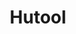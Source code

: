 ---
title: "Hutool"
description: "A set of tools that keep Java sweet"
subDesc: "A set of tools that keep Java sweet"
feature1Img: ""
feature1Title: ""
feature1Desc: ""
feature2Img: ""
feature2Title: ""
feature2Desc: ""
feature3Img: ""
feature3Title: ""
feature3Desc: ""
feature4Img: ""
feature4Title: ""
feature4Desc: ""
feature5Img: ""
feature5Title: ""
feature5Desc: ""
feature6Img: ""
feature6Title: ""
feature6Desc: ""
startUp: "Start up"
link: "https://hutool.cn/"
github: "https://github.com/dromara/hutool"
gitee: "https://gitee.com/dromara/hutool"
level: "tool"
weight: 5
icon: "/img/logo/hutool.jpg"
showIntroduce: false
showFeature: false
---